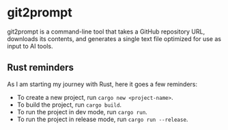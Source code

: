 # git2prompt

git2prompt is a command-line tool that takes a GitHub repository URL, downloads its contents, and generates a single text file optimized for use as input to AI tools.

## Rust reminders

As I am starting my journey with Rust, here it goes a few reminders:

- To create a new project, run `cargo new <project-name>`.
- To build the project, run `cargo build`.
- To run the project in dev mode, run `cargo run`.
- To run the project in release mode, run `cargo run --release`.
